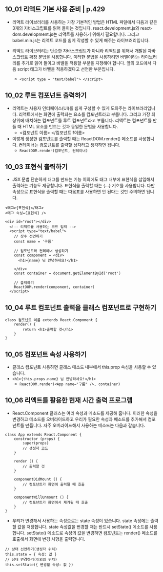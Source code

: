 ## 10_01 리액트 기본 사용 준비 | p.429
- 리액트 라이브러리를 사용하는 가장 기본적인 방법은 HTML 파일에서 다음과 같은 3개의 자바스크립트를 읽어 들이는 것입니다. react.development.js와 react-dom.development.js는 리액트를 사용하기 위해서 필요합니다. 그리고 babel.min.js는 리액트 코드를 쉽게 작성할 수 있게 해주는 라이브러리입니다.

- 리액트 라이브러리는 단순한 자바스크립트가 아니라 리액트를 위해서 개발된 자바스크립트 확장 문법을 사용합니다. 이러한 문법을 사용하려면 바벨이라는 라이브러리를 추가로 읽어 들이고 바벨을 적용할 부분을 지정해야 합니다. 앞의 코드에서 다음 script 태그가 바벨을 적용하겠다고 선언한 부분입니다.
  - `<script type = "text/babel"> </script>`

## 10_02 루트 컴포넌트 출력하기
- 리액트는 사용자 인터페이스(UI)를 쉽게 구성할 수 있게 도와주는 라이브러리입니다. 리액트에서는 화면에 출력되는 요소를 컴포넌트라고 부릅니다. 그리고 가장 최상위에 배치하는 컴포넌트를 루트 컴포넌트라고 부릅니다. 리액트는 컴포넌트를 만들 때 HTML 요소를 만드는 것과 동일한 문법을 사용합니다.
  - <컴포넌트 이름> </컴포넌트 f이름>
- 이렇게 생성한 컴포넌트를 출력할 때는 ReactDOM.render() 메소드를 사용합니다. 컨테이너는 컴포넌트를 출력할 상자라고 생각하면 됩니다.
  - `ReactDOM.render(컴포넌트, 컨테이너)`
  
## 10_03 표현식 출력하기
- JSX 문법 단순하게 태그를 만드는 기능 이외에도 태그 내부에 표현식을 삽입해서 출력하는 기능도 제공합니다. 표현식을 출력할 때는 {…} 기호를 사용합니다. 다만 속성으로 표현식을 출력할 때는 따옴표를 사용하면 안 된다는 것만 주의하면 됩니다.

```
<태그>{표현식}</태그>
<태그 속성={표현식} />
```
```
<div id="root"></div>
  <!-- 리액트를 사용하는 코드 입력 -->
  <script type="text/babel">
    // 상수 선언하기
    const name = '구름'

    // 컴포넌트와 컨테이너 생성하기
    const component = <div>
      <h1>{name} 님 안녕하세요!</h1>
      
    </div>
    const container = document.getElementById('root')

    // 출력하기
    ReactDOM.render(component, container)
  </script>
```

## 10_04 루트 컴포넌트 출력을 클래스 컴포넌트로 구현하기
```
class 컴포넌트 이름 extends React.Component {
    render() {
        return <h1>출력할 것</h1>
    }
}
```

## 10_05 컴포넌트 속성 사용하기
- 클래스 컴포넌트 사용하면 클래스 매소드 내부에서 this.prop 속성을 사용할 수 있습니다. 
- `<h1>{this.props.name} 님 안녕하세요!</h1>`
  - `ReactDOM.render(<App name="구름" />, container)`

## 10_06 리액트를 활용한 현재 시간 출력 프로그램
- React.Component 클래스는 여러 속성과 메소드를 제공해 줍니다. 이러한 속성을 변경하고 메소드를 오버라이드하고 우리가 필요한 속성과 메소드를 추가해서 컴포넌트를 만듭니다.
자주 오버라이드해서 사용하는 메소드는 다음과 같습니다.
```
class App extends React.Component {
    constructor (props) {
        super(props)
        // 생성자 코드
    }

    render () {
        // 출력할 것
    }

    componentDidMount () {
        // 컴포넌트가 화면에 출력될 때 호출
    }

    componentWillUnmount () {
        // 컴포넌트가 화면에서 제거될 때 호출
    }
}
```

- 우리가 변경해서 사용하는 속성으로는 state 속성이 있습니다. state 속성에는 출력할 값을 저장합니다. state 속성값을 변경할 때는 반드시 setState() 메소드를 사용합니다. setState() 메소드로 속성의 값을 변경하면 컴포넌트는 render() 메소드를 호출해서 화면에 변경 사항을 출력합니다.

```
// 상태 선언하기(생성자 위치)
this.state = { 속성: 값 }
// 상태 변경하기(이외의 위치)
this.setState({ 변경할 속성: 값 })
```
